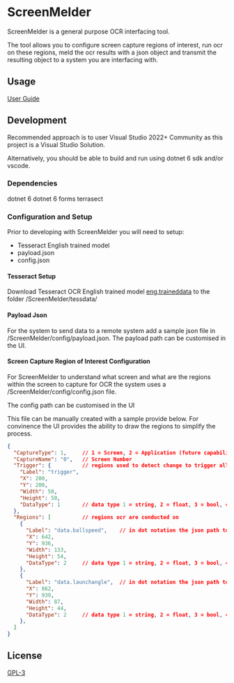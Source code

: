 # ScreenMelder

ScreenMelder is a general purpose OCR interfacing tool.

The tool allows you to configure screen capture regions of interest, run ocr on these regions, meld the ocr results with a json object and transmit the resulting object to a system you are interfacing with.

## Usage

[User Guide](./docs/guide.md)

## Development

Recommended approach is to user Visual Studio 2022+ Community as this project is a Visual Studio Solution.

Alternatively, you should be able to build and run using dotnet 6 sdk and/or vscode.

### Dependencies
dotnet 6
dotnet 6 forms
terrasect 

### Configuration and Setup

Prior to developing with ScreenMelder you will need to setup:
- Tesseract English trained model
- payload.json
- config.json

#### Tesseract Setup

Download Tesseract OCR English trained model [eng.traineddata](https://github.com/tesseract-ocr/tessdata/blob/main/eng.traineddata) to the folder /ScreenMelder/tessdata/

#### Payload Json

For the system to send data to a remote system add a sample json file in /ScreenMelder/config/payload.json.
The payload path can be customised in the UI.

#### Screen Capture Region of Interest Configuration

For ScreenMelder to understand what screen and what are the regions within the screen to capture for OCR the system uses a /ScreenMelder/config/config.json file.

The config path can be customised in the UI

This file can be manually created with a sample provide below. For convinence the UI provides the ability to draw the regions to simplify the process.

```json
{
  "CaptureType": 1,  	// 1 = Screen, 2 = Application (future capability)
  "CaptureName": "0", 	// Screen Number
  "Trigger": {			// regions used to detect change to trigger all regions to be capture, ocr run over the captures, results merged into the payload, and sent via communications 
    "Label": "trigger",	
    "X": 200,
    "Y": 200,
    "Width": 50,
    "Height": 50,
    "DataType": 1		// data type 1 = string, 2 = float, 3 = bool, 4 = int
  },
  "Regions": [			// regions ocr are conducted on
    {
      "Label": "data.ballspeed",	// in dot notation the json path to merge the ocr result into the json payload
      "X": 642,
      "Y": 936,
      "Width": 133,
      "Height": 54,
      "DataType": 2		// data type 1 = string, 2 = float, 3 = bool, 4 = int
    },
    {
      "Label": "data.launchangle",	// in dot notation the json path to merge the ocr result into the json payload
      "X": 862,
      "Y": 939,
      "Width": 87,
      "Height": 44,
      "DataType": 2		// data type 1 = string, 2 = float, 3 = bool, 4 = int
    },
  ]
}
``` 


## License
[GPL-3](https://choosealicense.com/licenses/gpl-3.0/)